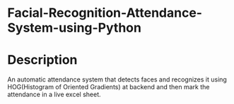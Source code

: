 # Facial-Recognition-Attendance-System-using-Python 

# Description

An automatic attendance system that detects faces and
recognizes it using HOG(Histogram of Oriented Gradients) at
backend and then mark the attendance in a live excel sheet.
